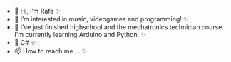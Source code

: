 - 👋 Hi, I’m Rafa ✨
- 👀 I’m interested in music, videogames and programming! ✨
- 🌱 I’ve just finished highschool and the mechatronics technician course. I'm currently learning Arduino and Python. ✨
- 💞️ C# ✨
- 📫 How to reach me ... ✨

<!---
TochaFh/TochaFh is a ✨ special ✨ repository because its `README.md` (this file) appears on your GitHub profile.
You can click the Preview link to take a look at your changes.
--->
